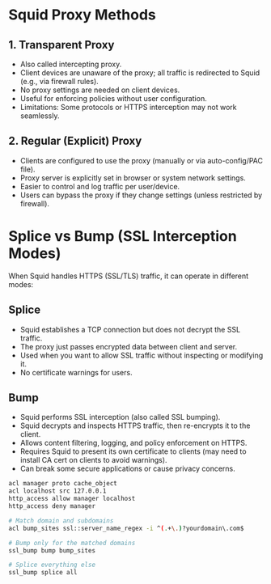 # Squid Proxy Methods

## 1. Transparent Proxy
- Also called intercepting proxy.
- Client devices are unaware of the proxy; all traffic is redirected to Squid (e.g., via firewall rules).
- No proxy settings are needed on client devices.
- Useful for enforcing policies without user configuration.
- Limitations: Some protocols or HTTPS interception may not work seamlessly.

## 2. Regular (Explicit) Proxy
- Clients are configured to use the proxy (manually or via auto-config/PAC file).
- Proxy server is explicitly set in browser or system network settings.
- Easier to control and log traffic per user/device.
- Users can bypass the proxy if they change settings (unless restricted by firewall).

# Splice vs Bump (SSL Interception Modes)

When Squid handles HTTPS (SSL/TLS) traffic, it can operate in different modes:

## Splice
- Squid establishes a TCP connection but does not decrypt the SSL traffic.
- The proxy just passes encrypted data between client and server.
- Used when you want to allow SSL traffic without inspecting or modifying it.
- No certificate warnings for users.

## Bump
- Squid performs SSL interception (also called SSL bumping).
- Squid decrypts and inspects HTTPS traffic, then re-encrypts it to the client.
- Allows content filtering, logging, and policy enforcement on HTTPS.
- Requires Squid to present its own certificate to clients (may need to install CA cert on clients to avoid warnings).
- Can break some secure applications or cause privacy concerns.

```bash
acl manager proto cache_object
acl localhost src 127.0.0.1
http_access allow manager localhost
http_access deny manager

```

```bash
# Match domain and subdomains
acl bump_sites ssl::server_name_regex -i ^(.+\.)?yourdomain\.com$

# Bump only for the matched domains
ssl_bump bump bump_sites

# Splice everything else
ssl_bump splice all

```